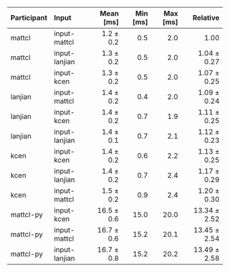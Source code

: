 | Participant | Input | Mean [ms] | Min [ms] | Max [ms] | Relative |
|:---|:---|---:|---:|---:|---:|
| mattcl | input-mattcl | 1.2 ± 0.2 | 0.5 | 2.0 | 1.00 |
| mattcl | input-lanjian | 1.3 ± 0.2 | 0.5 | 2.0 | 1.04 ± 0.27 |
| mattcl | input-kcen | 1.3 ± 0.2 | 0.5 | 2.0 | 1.07 ± 0.25 |
| lanjian | input-mattcl | 1.4 ± 0.2 | 0.4 | 2.0 | 1.09 ± 0.24 |
| lanjian | input-kcen | 1.4 ± 0.2 | 0.7 | 1.9 | 1.11 ± 0.25 |
| lanjian | input-lanjian | 1.4 ± 0.1 | 0.7 | 2.1 | 1.12 ± 0.23 |
| kcen | input-kcen | 1.4 ± 0.2 | 0.6 | 2.2 | 1.13 ± 0.25 |
| kcen | input-lanjian | 1.4 ± 0.2 | 0.7 | 2.4 | 1.17 ± 0.29 |
| kcen | input-mattcl | 1.5 ± 0.2 | 0.9 | 2.4 | 1.20 ± 0.30 |
| mattcl-py | input-kcen | 16.5 ± 0.6 | 15.0 | 20.0 | 13.34 ± 2.52 |
| mattcl-py | input-mattcl | 16.7 ± 0.6 | 15.2 | 20.1 | 13.45 ± 2.54 |
| mattcl-py | input-lanjian | 16.7 ± 0.8 | 15.2 | 20.2 | 13.49 ± 2.58 |
